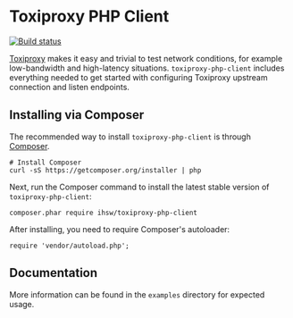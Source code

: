 Toxiproxy PHP Client
====================

[![Build status](https://travis-ci.org/ihsw/toxiproxy-php-client.svg?branch=master)](https://travis-ci.org/ihsw/toxiproxy-php-client)

[Toxiproxy](https://github.com/shopify/toxiproxy) makes it easy and trivial to test network conditions, for example low-bandwidth and high-latency situations. `toxiproxy-php-client` includes everything needed to get started with configuring Toxiproxy upstream connection and listen endpoints.

Installing via Composer
-----------------------

The recommended way to install `toxiproxy-php-client` is through [Composer](http://getcomposer.org/).

    # Install Composer
    curl -sS https://getcomposer.org/installer | php

Next, run the Composer command to install the latest stable version of `toxiproxy-php-client`:

    composer.phar require ihsw/toxiproxy-php-client

After installing, you need to require Composer's autoloader:

    require 'vendor/autoload.php';

Documentation
-------------

More information can be found in the `examples` directory for expected usage.